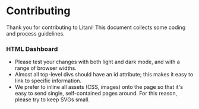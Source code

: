 Contributing
============

Thank you for contributing to Litani! This document collects some coding and
process guidelines.


### HTML Dashboard

- Please test your changes with both light and dark mode, and with a range of
  browser widths.
- Almost all top-level divs should have an id attribute; this makes it easy to
  link to specific information.
- We prefer to inline all assets (CSS, images) onto the page so that it's easy
  to send single, self-contained pages around. For this reason, please try to
  keep SVGs small.
